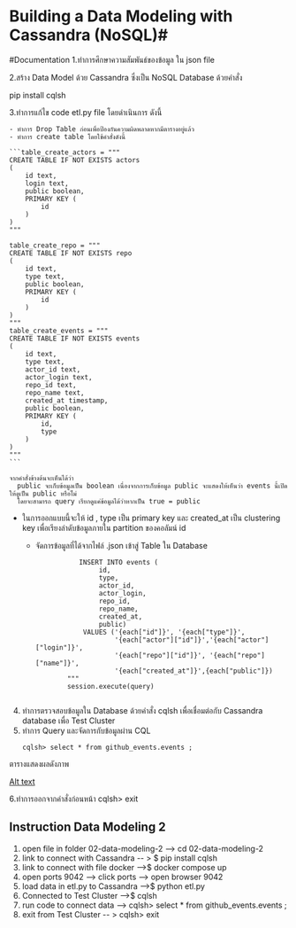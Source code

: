 # Building a Data Modeling with Cassandra (NoSQL)#
#Documentation
1.ทำการศึกษาความสัมพันธ์ของข้อมูล ใน json file 

2.สร้าง Data Model ด้วย Cassandra ซึ่งเป็น NoSQL Database ด้วยคำสั่ง

 pip install cqlsh

3.ทำการแก้ไข code etl.py file
 โดยดำเนินการ ดังนี้

    - ทำการ Drop Table ก่อนเพื่อป้องกันความผิดพลาดหากมีตารางอยู่แล้ว 
    - ทำการ create table โดยใช้คำสั่งดังนี้

    ```table_create_actors = """
    CREATE TABLE IF NOT EXISTS actors
    (
        id text,
        login text,
        public boolean,
        PRIMARY KEY (
            id
        )
    )
    """

    table_create_repo = """
    CREATE TABLE IF NOT EXISTS repo
    (
        id text,
        type text,
        public boolean,
        PRIMARY KEY (
            id
        )
    )
    """
    table_create_events = """
    CREATE TABLE IF NOT EXISTS events
    (
        id text,
        type text,
        actor_id text,
        actor_login text,
        repo_id text,
        repo_name text,
        created_at timestamp,
        public boolean,
        PRIMARY KEY (
            id,
            type
        )
    )
    """
    ```

    จากคำสั่งข้างต้นจะเห็นได้ว่า
      public จะเก็บข้อมูลเป็น boolean เนื่องจากการเก็บข้อมูล public จะแสดงให้เห็นว่า events นี้เปิดให้ดูเป็น public หรือไ่ม่ 
      โดยจะสามารถ query เรียกดูแค่ข้อมูลได้ว่าหากเป็น true = public
 * ในการออกแบบนี้จะให้ id , type เป็น primary key และ created_at เป็น clustering key เพื่อเรียงลำดับข้อมูลภายใน partition ของคอลัมน์ id

    - จัดการข้อมูลที่ได้จากไฟล์ .json เข้าสู่ Table ใน Database
        ```query = f"""
                   INSERT INTO events (
                        id,
                        type,
                        actor_id,
                        actor_login,
                        repo_id,
                        repo_name,
                        created_at,
                        public) 
                    VALUES ('{each["id"]}', '{each["type"]}', 
                            '{each["actor"]["id"]}','{each["actor"]["login"]}',
                            '{each["repo"]["id"]}', '{each["repo"]["name"]}', 
                            '{each["created_at"]}',{each["public"]})
                """
                session.execute(query)
   

4. ทำการตรวจสอบข้อมูลใน Database ด้วยคำสั่ง cqlsh เพื่อเชื่อมต่อกับ Cassandra database เพื่อ Test Cluster
5. ทำการ Query และจัดการกับข้อมูลผ่าน CQL
   ```
   cqlsh> select * from github_events.events ;

ตารางแสดงผลดังภาพ

[Alt text](<screenshot-event table.png>)

6.ทำการออกจากคำสั่งก่อนหน้า
 cqlsh> exit 

 ## Instruction Data Modeling 2 ##
1. open file in folder 02-data-modeling-2  --> cd 02-data-modeling-2
2. link to connect with Cassandra -- > $ pip install cqlsh
3. link to connect with file docker -->$  docker compose up 
4. open ports 9042 --> click ports --> open browser 9042 
5. load data in etl.py to Cassandra -->$  python etl.py 
6. Connected to Test Cluster -->$  cqlsh
7. run code to connect data --> cqlsh> select * from github_events.events ; 
8. exit from Test Cluster -- > cqlsh> exit
